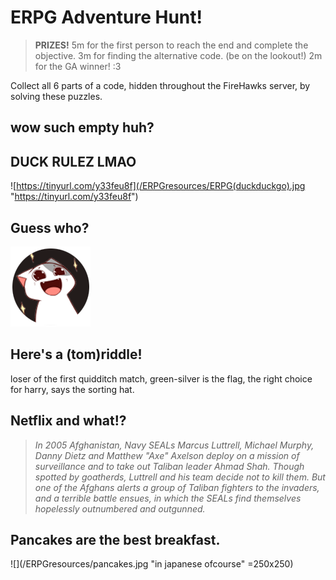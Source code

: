 <!-- # siphyshu.github.io -->
<!-- > A personal website, portfolio, blog and whatever else fancies me. :P -->

**ERPG Adventure Hunt!**
========================
> **PRIZES!**
> 5m for the first person to reach the end and complete the objective.
> 3m for finding the alternative code. (be on the lookout!)
> 2m for the GA winner! :3

Collect all 6 parts of a code, hidden throughout the FireHawks server, by solving these puzzles.

## wow such empty huh?


## DUCK RULEZ LMAO 
![https://tinyurl.com/y33feu8f](/ERPGresources/ERPG(duckduckgo).jpg "https://tinyurl.com/y33feu8f")


## Guess who?
[![Someone's Profile Picture in Firehawk](/ERPGresources/pfp.png "Someone's Profile Picture in Firehawk")](https://www.youtube.com/watch?v=dQw4w9WgXcQ)


## Here's a (tom)riddle!
loser of the first quidditch match, 
green-silver is the flag, 
the right choice for harry, 
says the sorting hat.


## Netflix and what!?
> _In 2005 Afghanistan, Navy SEALs Marcus Luttrell, Michael Murphy, Danny Dietz and Matthew "Axe" Axelson deploy on a mission of surveillance and to take out Taliban leader Ahmad Shah. Though spotted by goatherds, Luttrell and his team decide not to kill them. But one of the Afghans alerts a group of Taliban fighters to the invaders, and a terrible battle ensues, in which the SEALs find themselves hopelessly outnumbered and outgunned._


## Pancakes are the best breakfast.
![](/ERPGresources/pancakes.jpg "in japanese ofcourse" =250x250)

